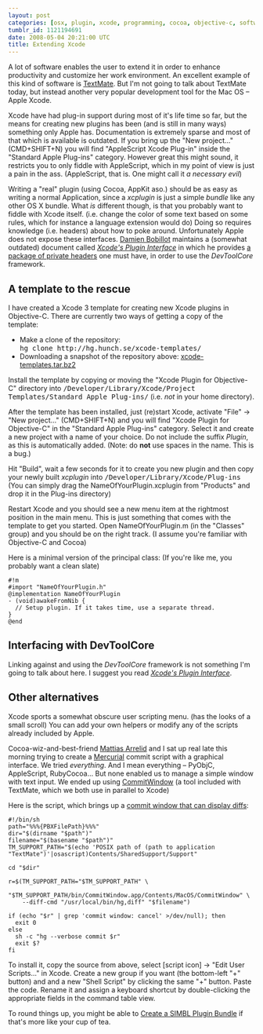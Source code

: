 ```yaml
---
layout: post
categories: [osx, plugin, xcode, programming, cocoa, objective-c, software]
tumblr_id: 1121194691  
date: 2008-05-04 20:21:00 UTC
title: Extending Xcode
---
```


A lot of software enables the user to extend it in order to enhance productivity and customize her work environment. An excellent example of this kind of software is <a href="http://macromates.com/">TextMate</a>. But I'm not going to talk about TextMate today, but instead another very popular development tool for the Mac OS – Apple Xcode.

Xcode have had plug-in support during most of it's life time so far, but the means for creating new plugins has been (and is still in many ways) something only Apple has. Documentation is extremely sparse and most of that which is available is outdated. If you bring up the "New project..." (CMD+SHIFT+N) you will find "AppleScript Xcode Plug-in" inside the "Standard Apple Plug-ins" category. However great this might sound, it restricts you to only fiddle with AppleScript, which in my point of view is just a pain in the ass. (AppleScript, that is. One might call it <em>a necessary evil</em>)

Writing a "real" plugin (using Cocoa, AppKit aso.) should be as easy as writing a normal Application, since a <em>xcplugin</em> is just a simple <em>bundle</em> like any other OS X bundle. What <em>is</em> different though, is that you probably want to fiddle with Xcode itself. (i.e. change the color of some text based on some rules, which for instance a language extension would do) Doing so requires knowledge (i.e. headers) about how to poke around. Unfortunately Apple does not expose these interfaces. <a href="http://maxao.free.fr/">Damien Bobillot</a> maintains a (somewhat outdated) document called <em><a href="http://maxao.free.fr/xcode-plugin-interface/">Xcode's Plugin Interface</a></em> in which he provides <a href="http://maxao.free.fr/xcode-plugin-interface/Xcode%203.x%20plugin%20API%20-%20headers.zip">a package of private headers</a> one must have, in order to use the <em>DevToolCore</em> framework.
<!--more-->

<h2>A template to the rescue</h2>
I have created a Xcode 3 template for creating new Xcode plugins in Objective-C. There are currently two ways of getting a copy of the template:
<ul>
<li>Make a clone of the repository:<br/><tt>hg clone http://hg.hunch.se/xcode-templates/</tt></li>
<li>Downloading a snapshot of the repository above: <a href="http://hg.hunch.se/xcode-templates/archive/tip.tar.bz2">xcode-templates.tar.bz2</a></li>
</ul>

Install the template by copying or moving the "Xcode Plugin for Objective-C" directory into <tt>/Developer/Library/Xcode/Project Templates/Standard Apple Plug-ins/</tt> (i.e. <em>not</em> in your home directory).

After the template has been installed, just (re)start Xcode, activate "File" → "New project..." (CMD+SHIFT+N) and you will find "Xcode Plugin for Objective-C" in the "Standard Apple Plug-ins" category. Select it and create a new project with a name of your choice. Do not include the suffix <em>Plugin</em>, as this is automatically added. (Note: do <b>not</b> use spaces in the name. This is a bug.)

Hit "Build", wait a few seconds for it to create you new plugin and then copy your newly built <em>xcplugin</em> into <tt>/Developer/Library/Xcode/Plug-ins</tt> (You can simply drag the NameOfYourPlugin.xcplugin from "Products" and drop it in the Plug-ins directory)

Restart Xcode and you should see a new menu item at the rightmost position in the main menu. This is just something that comes with the template to get you started. Open NameOfYourPlugin.m (in the "Classes" group) and you should be on the right track. (I assume you're familiar with Objective-C and Cocoa)

Here is a minimal version of the principal class: (If you're like me, you probably want a clean slate)

    #!m
    #import "NameOfYourPlugin.h"
    @implementation NameOfYourPlugin
    - (void)awakeFromNib {
      // Setup plugin. If it takes time, use a separate thread.
    }
    @end

<h2>Interfacing with DevToolCore</h2>
Linking against and using the <em>DevToolCore</em> framework is not something I'm going to talk about here. I suggest you read <em><a href="http://maxao.free.fr/xcode-plugin-interface/">Xcode's Plugin Interface</a></em>.

<h2>Other alternatives</h2>
Xcode sports a somewhat obscure user scripting menu. (has the looks of a small scroll) You can add your own helpers or modify any of the scripts already included by Apple.

Cocoa-wiz-and-best-friend <a href="http://arrelid.com/">Mattias Arrelid</a> and I sat up real late this morning trying to create a <a href="http://www.selenic.com/mercurial/">Mercurial</a> commit script with a graphical interface. We tried <em>everything</em>. And I mean everything – PyObjC, AppleScript, RubyCocoa... But none enabled us to manage a simple window with text input. We ended up using <a href="http://github.com/kballard/textmate-bundles/tree/master/Tools/CommitWindowProject">CommitWindow</a> (a tool included with TextMate, which we both use in parallel to Xcode)

Here is the script, which brings up a <a href="/attachments/2008/05/xcode-hg-commit-script-screenshot.png">commit window that can display diffs</a>:

    #!/bin/sh
    path="%%%{PBXFilePath}%%%"
    dir="$(dirname "$path")"
    filename="$(basename "$path")"
    TM_SUPPORT_PATH="$(echo 'POSIX path of (path to application "TextMate")'|osascript)Contents/SharedSupport/Support"
    
    cd "$dir"
    
    r=$(TM_SUPPORT_PATH="$TM_SUPPORT_PATH" \
        "$TM_SUPPORT_PATH/bin/CommitWindow.app/Contents/MacOS/CommitWindow" \
        --diff-cmd "/usr/local/bin/hg,diff" "$filename")
    
    if (echo "$r" | grep 'commit window: cancel' >/dev/null); then
      exit 0
    else
      sh -c "hg --verbose commit $r"
      exit $?
    fi

To install it, copy the source from above, select [script icon] → "Edit User Scripts..." in Xcode. Create a new group if you want (the bottom-left "+" button) and and a new "Shell Script" by clicking the same "+" button. Paste the code. Rename it and assign a keyboard shortcut by double-clicking the appropriate fields in the command table view.

To round things up, you might be able to <a href="http://www.culater.net/wiki/moin.cgi/CocoaReverseEngineering#head-44c10b1f0da64ecad303c947b1823518f2682bae">Create a SIMBL Plugin Bundle</a> if that's more like your cup of tea.
